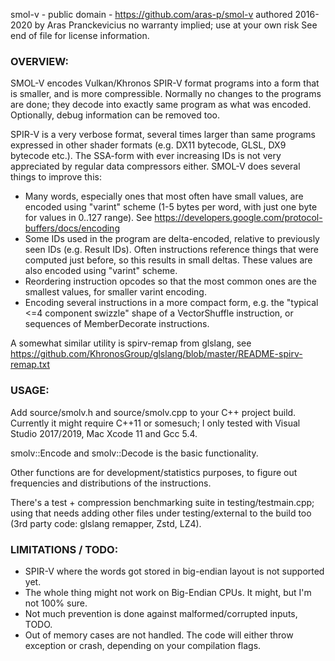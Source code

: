 ﻿smol-v - public domain - https://github.com/aras-p/smol-v
authored 2016-2020 by Aras Pranckevicius
no warranty implied; use at your own risk
See end of file for license information.


### OVERVIEW:

SMOL-V encodes Vulkan/Khronos SPIR-V format programs into a form that is smaller, and is more
compressible. Normally no changes to the programs are done; they decode
into exactly same program as what was encoded. Optionally, debug information
can be removed too.

SPIR-V is a very verbose format, several times larger than same programs expressed in other
shader formats (e.g. DX11 bytecode, GLSL, DX9 bytecode etc.). The SSA-form with ever increasing
IDs is not very appreciated by regular data compressors either. SMOL-V does several things
to improve this:
- Many words, especially ones that most often have small values, are encoded using
  "varint" scheme (1-5 bytes per word, with just one byte for values in 0..127 range).
  See https://developers.google.com/protocol-buffers/docs/encoding
- Some IDs used in the program are delta-encoded, relative to previously seen IDs (e.g. Result
  IDs). Often instructions reference things that were computed just before, so this results in
  small deltas. These values are also encoded using "varint" scheme.
- Reordering instruction opcodes so that the most common ones are the smallest values, for smaller
 varint encoding.
- Encoding several instructions in a more compact form, e.g. the "typical <=4 component swizzle"
 shape of a VectorShuffle instruction, or sequences of MemberDecorate instructions.

A somewhat similar utility is spirv-remap from glslang, see
https://github.com/KhronosGroup/glslang/blob/master/README-spirv-remap.txt


### USAGE:

Add source/smolv.h and source/smolv.cpp to your C++ project build.
Currently it might require C++11 or somesuch; I only tested with Visual Studio 2017/2019, Mac Xcode 11 and Gcc 5.4.

smolv::Encode and smolv::Decode is the basic functionality.

Other functions are for development/statistics purposes, to figure out frequencies and
distributions of the instructions.

There's a test + compression benchmarking suite in testing/testmain.cpp; using that needs adding
other files under testing/external to the build too (3rd party code: glslang remapper, Zstd, LZ4).


### LIMITATIONS / TODO:

- SPIR-V where the words got stored in big-endian layout is not supported yet.
- The whole thing might not work on Big-Endian CPUs. It might, but I'm not 100% sure.
- Not much prevention is done against malformed/corrupted inputs, TODO.
- Out of memory cases are not handled. The code will either throw exception
  or crash, depending on your compilation flags.